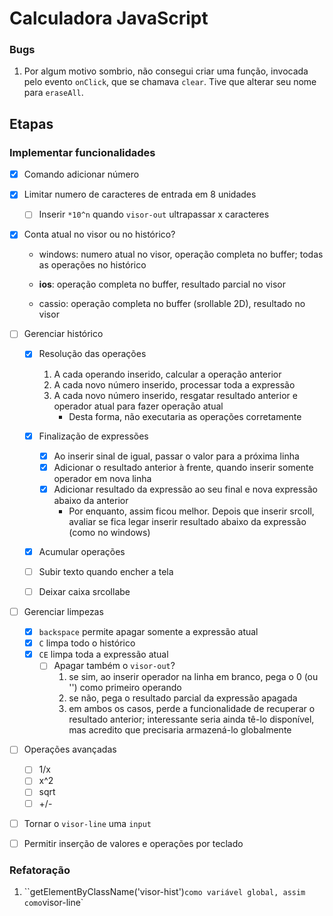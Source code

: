 # Calculadora JavaScript

### Bugs

1. Por algum motivo sombrio, não consegui criar uma função, invocada pelo evento `onClick`, que se chamava `clear`. Tive que alterar seu nome para `eraseAll`.

## Etapas

### Implementar funcionalidades

- [x] Comando adicionar número
- [x] Limitar numero de caracteres de entrada em 8 unidades
  - [ ] Inserir `*10^n` quando `visor-out` ultrapassar x caracteres
- [x] Conta atual no visor ou no histórico?

  * windows: numero atual no visor, operação completa no buffer; todas as operações no histórico

  * **ios**: operação completa no buffer, resultado parcial no visor
  * cassio: operação completa no buffer (srollable 2D), resultado no visor 
- [ ] Gerenciar histórico

  - [x] Resolução das operações
    1. A cada operando inserido, calcular a operação anterior
    2. A cada novo número inserido, processar toda a expressão
    3. A cada novo número inserido, resgatar resultado anterior e operador atual para fazer operação atual
       * Desta forma, não executaria as operações corretamente

  - [x] Finalização de expressões
    - [x] Ao inserir sinal de igual, passar o valor para a próxima linha
    - [x] Adicionar o resultado anterior à frente, quando inserir somente operador em nova linha
    - [x] Adicionar resultado da expressão ao seu final e nova expressão abaixo da anterior
      * Por enquanto, assim ficou melhor. Depois que inserir srcoll, avaliar se fica legar inserir resultado abaixo da expressão (como no windows) 

  - [x] Acumular operações
  - [ ] Subir texto quando encher a tela
  - [ ] Deixar caixa srcollabe
- [ ] Gerenciar limpezas

  - [x] `backspace` permite apagar somente a expressão atual
  - [x] `C` limpa todo o histórico
  - [x] `CE` limpa toda a expressão atual
    - [ ] Apagar também o `visor-out`?
      1. se sim, ao inserir operador na linha em branco, pega o 0  (ou '') como primeiro operando
      2. se não, pega o resultado parcial da expressão apagada
      3. em ambos os casos, perde a funcionalidade de recuperar o resultado anterior; interessante seria ainda tê-lo disponível, mas acredito que precisaria armazená-lo globalmente
- [ ] Operações avançadas
  - [ ] 1/x
  - [ ] x^2
  - [ ] sqrt
  - [ ] +/-
- [ ] Tornar o `visor-line` uma `input`
- [ ] Permitir inserção de valores e operações por teclado



### Refatoração

1. ``getElementByClassName('visor-hist')` como variável global, assim como `visor-line`

